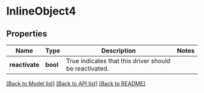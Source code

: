 # InlineObject4

## Properties
Name | Type | Description | Notes
------------ | ------------- | ------------- | -------------
**reactivate** | **bool** | True indicates that this driver should be reactivated. | 

[[Back to Model list]](../README.md#documentation-for-models) [[Back to API list]](../README.md#documentation-for-api-endpoints) [[Back to README]](../README.md)


